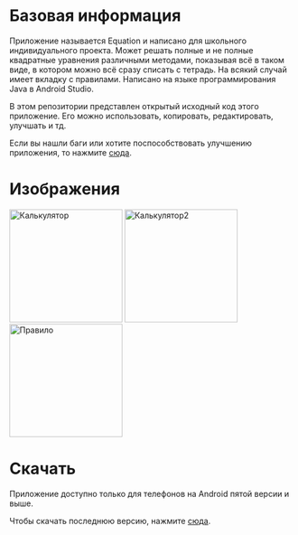 # Базовая информация

Приложение называется Equation и написано для школьного индивидуального проекта. Может решать полные и не полные квадратные уравнения различными методами, показывая всё в таком виде, в котором можно всё сразу списать с тетрадь. На всякий случай имеет вкладку с правилами. Написано на языке программирования Java в Android Studio.

В этом репозитории представлен открытый исходный код этого приложение. Его можно использовать, копировать, редактировать, улучшать и тд.

Если вы нашли баги или хотите поспособствовать улучшению приложения, то нажмите [сюда](https://github.com/Elektroplayer/Equation-Android/issues).

# Изображения
<img src="https://cdn.discordapp.com/attachments/718825926321897504/904643747550228510/Screenshot_20211031-141150_Equation.png" alt="Калькулятор" width="200"/> <img src="https://cdn.discordapp.com/attachments/718825926321897504/904643750872100874/Screenshot_20211101-111009_Equation.png" alt="Калькулятор2" width="200"/> <img src="https://cdn.discordapp.com/attachments/718825926321897504/904643751778078740/Screenshot_20211031-141134_Equation.png" alt="Правило" width="200">


# Скачать

Приложение доступно только для телефонов на Android пятой версии и выше.

Чтобы скачать последнюю версию, нажмите [сюда](https://github.com/Elektroplayer/Equation-Android/releases).
